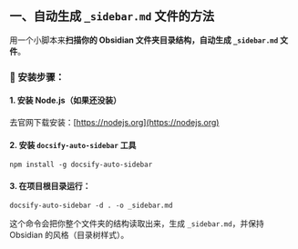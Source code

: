 ## 一、自动生成 `_sidebar.md` 文件的方法

用一个小脚本来**扫描你的 Obsidian 文件夹目录结构，自动生成 `_sidebar.md` 文件**。
### 🚗 安装步骤：

#### 1. 安装 Node.js（如果还没装）

去官网下载安装：[https://nodejs.org](https://nodejs.org)

#### 2. 安装 `docsify-auto-sidebar` 工具

```
npm install -g docsify-auto-sidebar
```

#### 3. 在项目根目录运行：

```
docsify-auto-sidebar -d . -o _sidebar.md
```


这个命令会把你整个文件夹的结构读取出来，生成 `_sidebar.md`，并保持 Obsidian 的风格（目录树样式）。